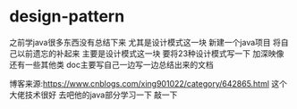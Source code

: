 # design-pattern
之前学java很多东西没有总结下来 尤其是设计模式这一块
新建一个java项目 将自己以前遗忘的补起来 主要是设计模式这一块
要将23种设计模式写一下 加深映像 还有一些其他类
doc主要写自己一边写一边总结出来的文档

博客来源:https://www.cnblogs.com/xing901022/category/642865.html 
这个大佬技术很好 去吧他的java部分学习一下 敲一下
